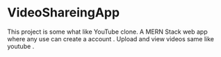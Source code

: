 # VideoShareingApp
This project is some what like YouTube clone. A MERN Stack web app where any use can create a account . Upload and view videos same like youtube . 
